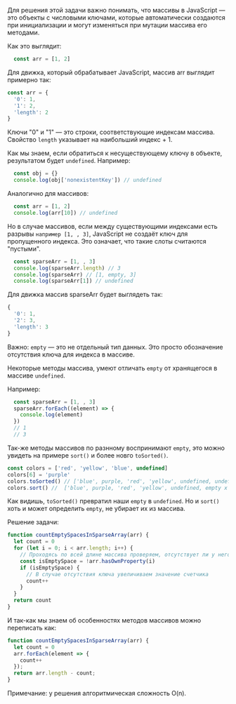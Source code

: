 Для решения этой задачи важно понимать, что массивы в JavaScript — это объекты с числовыми ключами, которые автоматически создаются при инициализации и могут изменяться при мутации массива его методами.

Как это выглядит:
```js
  const arr = [1, 2]
```
Для движка, который обрабатывает JavaScript, массив arr выглядит примерно так:
```js
const arr = {
  '0': 1,
  '1': 2,
  'length': 2
}
```
Ключи "0" и "1" — это строки, соответствующие индексам массива.
Свойство ```length``` указывает на наибольший индекс + 1.

Как мы знаем, если обратиться к несуществующему ключу в объекте, результатом будет ```undefined```.
Например:

```js
  const obj = {}
  console.log(obj['nonexistentKey']) // undefined
```
Аналогично для массивов:
```js
  const arr = [1, 2]
  console.log(arr[10]) // undefined
```
Но в случае массивов, если между существующими индексами есть разрывы ```например [1, , 3]```, JavaScript не создаёт ключ для пропущенного индекса. Это означает, что такие слоты считаются "пустыми".

```js
  const sparseArr = [1, , 3]
  console.log(sparseArr.length) // 3
  console.log(sparseArr) // [1, empty, 3]
  console.log(sparseArr[1]) // undefined
```
Для движка массив sparseArr будет выглядеть так:
```js
{
  '0': 1,
  '2': 3,
  'length': 3
}
```
Важно: ```empty``` — это не отдельный тип данных. Это просто обозначение отсутствия ключа для индекса в массиве.

Некоторые методы массива, умеют отличать ```empty``` от хранящегося в массиве ```undefined```.

Например:

```js
  const sparseArr = [1, , 3]
  sparseArr.forEach((element) => {
    console.log(element)
  })
  // 1
  // 3
```

Так-же методы массивов по разнному воспринимают ```empty```, это можно увидеть на примере ```sort()``` и более новго ```toSorted()```.

```js
const colors = ['red', 'yellow', 'blue', undefined]
colors[6] = 'purple'
colors.toSorted() // ['blue', purple, 'red', 'yellow', undefined, undefined, undefined]
colors.sort() //  ['blue', purple, 'red', 'yellow', undefined, empty x 2]
```

Как видишь, ```toSorted()``` превратил наши ```empty``` в ```undefined```.
Но и ```sort()``` хоть и может определить ```empty```, не убирает их из массива.

Решение задачи:

```js
function countEmptySpacesInSparseArray(arr) {
  let count = 0
  for (let i = 0; i < arr.length; i++) {
    // Проходясь по всей длине массива проверяем, отсутствует ли у него ключ равный индексу
    const isEmptySpace = !arr.hasOwnProperty(i)
    if (isEmptySpace) {
      // В случае отсутствия ключа увеличиваем значение счетчика
      count++
    }
  }
  return count
}
```

И так-как мы знаем об особенностях методов массивов можно переписать как:

```js
function countEmptySpacesInSparseArray(arr) {
  let count = 0
  arr.forEach(element => {
    count++
  });
  return arr.length - count;
}
```

Примечание: у решения алгоритмическая сложность O(n).
